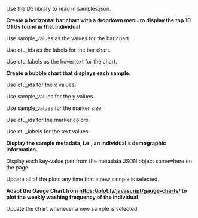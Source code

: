 

Use the D3 library to read in samples.json.

**Create a horizontal bar chart with a dropdown menu to display the top 10 OTUs found in that individual**

Use sample_values as the values for the bar chart.

Use otu_ids as the labels for the bar chart.

Use otu_labels as the hovertext for the chart.

**Create a bubble chart that displays each sample.**

Use otu_ids for the x values.

Use sample_values for the y values.

Use sample_values for the marker size.

Use otu_ids for the marker colors.

Use otu_labels for the text values.

**Display the sample metadata, i.e., an individual's demographic information.**

Display each key-value pair from the metadata JSON object somewhere on the page.

Update all of the plots any time that a new sample is selected.


**Adapt the Gauge Chart from https://plot.ly/javascript/gauge-charts/ to plot the weekly washing frequency of the individual**


Update the chart whenever a new sample is selected.


